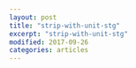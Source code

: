 ```yaml
---
layout: post
title: "strip-with-unit-stg"
excerpt: "strip-with-unit-stg"
modified: 2017-09-26
categories: articles
---
```

<br>
<div class="apester-strip" is-mobile-only="false" data-channel-tokens="5cd963941ff811e90ad9db95" item-shape="roundSquare" item-has-shadow="false" item-size="small" item-text-color="white" strip-background="transparent" data-fast-strip="true"></div><script async src="https://static.stg.apester.com/js/sdk/latest/apester-sdk.js"></script>
<br>
<div class="apester-media" data-media-id="5cd9642959df2319afb12525" height="512"></div><script async src="https://static.stg.apester.com/js/sdk/latest/apester-sdk.js"></script>
